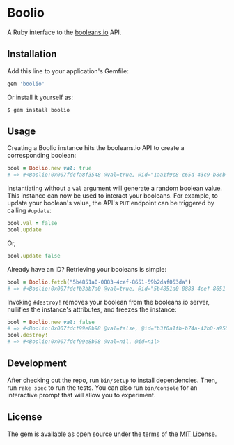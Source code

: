 # Boolio

A Ruby interface to the [booleans.io](https://booleans.io) API.

## Installation

Add this line to your application's Gemfile:

```ruby
gem 'boolio'
```

Or install it yourself as:

    $ gem install boolio

## Usage

Creating a Boolio instance hits the booleans.io API to create a corresponding boolean:

```ruby
bool = Boolio.new val: true
# => #<Boolio:0x007fdcfa8f3548 @val=true, @id="1aa1f9c8-c65d-43c9-b8cb-ed171f0719bb">
```

Instantiating without a `val` argument will generate a random boolean value. This instance can now be used to interact your booleans. For example, to update your boolean's value, the API's `PUT` endpoint can be triggered by calling `#update`:

```ruby
bool.val = false
bool.update
```

Or,

```ruby
bool.update false
```

Already have an ID? Retrieving your booleans is simple:

```ruby
bool = Boolio.fetch("5b4851a0-0883-4cef-8651-59b2daf053da")
# => #<Boolio:0x007fdcfb3bb7a0 @val=true, @id="5b4851a0-0883-4cef-8651-59b2daf053da">
```

Invoking `#destroy!` removes your boolean from the booleans.io server, nullifies the instance's attributes, and freezes the instance:

```ruby
bool = Boolio.new val: false
# => #<Boolio:0x007fdcf99e8b98 @val=false, @id="b3f0a1fb-b74a-42b0-a950-cd57bd29a351">
bool.destroy!
# => #<Boolio:0x007fdcf99e8b98 @val=nil, @id=nil>
```

## Development

After checking out the repo, run `bin/setup` to install dependencies. Then, run `rake spec` to run the tests. You can also run `bin/console` for an interactive prompt that will allow you to experiment.

## License

The gem is available as open source under the terms of the [MIT License](http://opensource.org/licenses/MIT).
